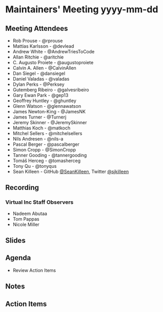 # Maintainers' Meeting yyyy-mm-dd

## Meeting Attendees

- Rob Prouse - @rprouse
- Mattias Karlsson - @devlead
- Andrew White - @AndrewTriesToCode
- Allan Ritchie - @aritchie
- C. Augusto Proiete - @augustoproiete
- Calvin A. Allen - @CalvinAllen
- Dan Siegel - @dansiegel
- Daniel Valadas - @valadas
- Dylan Perks - @Perksey
- Gutemberg Ribeiro - @galvesribeiro
- Gary Ewan Park - @gep13
- Geoffrey Huntley - @ghuntley
- Glenn Watson - @glennawatson
- James Newton-King - @JamesNK
- James Turner - @Turnerj
- Jeremy Skinner - @JeremySkinner
- Matthias Koch - @matkoch
- Mitchel Sellers - @mitchelsellers
- Nils Andresen - @nils-a
- Pascal Berger - @pascalberger
- Simon Cropp - @SimonCropp
- Tanner Gooding - @tannergooding
- Tomáš Herceg - @tomasherceg
- Tony Qu - @tonyqus
- Sean Killeen - GitHub [@SeanKilleen](https://github.com/SeanKilleen), Twitter [@sjkilleen](https://twitter.com/sjkilleen)

## Recording

### Virtual Inc Staff Observers

- Nadeem Abutaa
- Tom Pappas
- Nicole Miller

## Slides

## Agenda

- Review Action Items

## Notes

## Action Items

